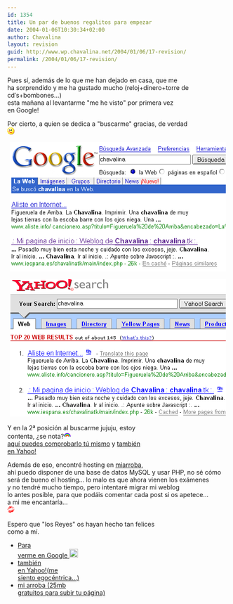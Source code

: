 ```yaml
---
id: 1354
title: Un par de buenos regalitos para empezar
date: 2004-01-06T10:30:34+02:00
author: Chavalina
layout: revision
guid: http://www.wp.chavalina.net/2004/01/06/17-revision/
permalink: /2004/01/06/17-revision/
---
```

Pues s&iacute;, además de lo que me han dejado en casa, que me  
ha sorprendido y me ha gustado mucho (reloj+dinero+torre de cd&prime;s+bombones…)  
esta ma&ntilde;ana al levantarme "me he visto" por primera vez  
en Google!

Por cierto, a quien se dedica a "buscarme" gracias, de verdad  
![emo](/imagenes/emoticonos/guino.gif) 

<p align="center">
  <a href="http://www.google.es/search?hl=es&ie=UTF-8&oe=UTF-8&q=chavalina&btnG=B%C3%BAsqueda+en+Google&meta=" target="_blank"><img src="./imagenes/fotos/google.gif" border="0" alt="Chavalina en Google!" /></a>
</p>

<p align="center">
  <a href="http://search.yahoo.com/search?fr=fp-pull-web-t&p=chavalina" target="_blank"><img src="./imagenes/fotos/yahoo.gif" alt="Chavalina en Yahoo" border="0" /></a>
</p>

<p align="left">
  Y en la 2&ordf; posici&oacute;n al buscarme jujuju, estoy<br /> contenta, &iquest;se nota?<img src="/imagenes/emoticonos/arcoiris.gif" alt="emo" /><a href="http://www.google.es/search?hl=es&ie=UTF-8&oe=UTF-8&q=chavalina&btnG=B%C3%BAsqueda+en+Google&meta=" target="_blank"><br /> aqu&iacute; puedes comprobarlo t&uacute; mismo</a> y <a href="http://search.yahoo.com/search?fr=fp-pull-web-t&p=chavalina" target="_blank">también<br /> en Yahoo!</a>
</p>

<p align="left">
  Además de eso, encontré hosting en <a href="http://www.miarroba.com" target="_blank">miarroba</a>,<br /> ah&iacute; puedo disponer de una base de datos MySQL y usar <span title="HiperText Preprocessor" class="anotacion">PHP</span>, no sé c&oacute;mo<br /> será de bueno el hosting… lo malo es que ahora vienen los exámenes<br /> y no tendré mucho tiempo, pero intentaré migrar mi weblog<br /> lo antes posible, para que podáis comentar cada post si os apetece…<br /> a mi me encantar&iacute;a…<br /> <img src="/imagenes/emoticonos/beso.gif" alt="emo" />
</p>

<p align="left">
  Espero que "los Reyes" os hayan hecho tan felices<br /> como a m&iacute;.
</p>

  * <a href="http://www.google.es/search?hl=es&ie=UTF-8&oe=UTF-8&q=chavalina&btnG=B%C3%BAsqueda+en+Google&meta=" target="_blank">Para<br /> verme en Google </a> <a href="http://www.google.es/search?hl=es&ie=UTF-8&oe=UTF-8&q=chavalina&btnG=B%C3%BAsqueda+en+Google&meta=" target="_blank"><img src="./imagenes/emoticonos/happy.gif" width="20" height="20" border="0" /></a>
  * <a href="http://search.yahoo.com/search?fr=fp-pull-web-t&p=chavalina" target="_blank">también<br /> en Yahoo!</a><a href="http://search.yahoo.com/search?fr=fp-pull-web-t&p=chavalina" target="_blank">(me<br /> siento egocéntrica…)</a>
  * <a href="http://www.miarroba.com" target="_blank">mi arroba (25mb<br /> gratuitos para subir tu página)</a>